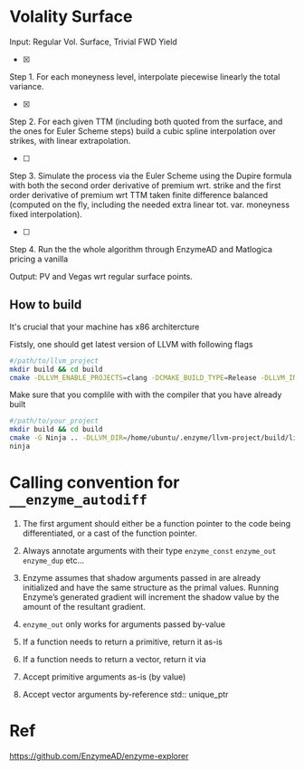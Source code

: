 # Volality Surface


Input: Regular Vol. Surface, Trivial FWD Yield

- [x]
 Step 1. For each moneyness level,  interpolate piecewise linearly the total variance.

- [x]
Step 2. For each given TTM (including both quoted from the surface, and the ones for Euler Scheme steps) build a cubic spline interpolation over strikes, with linear extrapolation. 

- [ ]
Step 3. Simulate the process via the Euler Scheme using  the Dupire formula with both the second order derivative of premium wrt. strike and the first order derivative of premium wrt TTM taken finite difference balanced (computed on the fly, including the needed extra linear tot. var. moneyness fixed interpolation).

- [ ]
Step 4. Run the the whole algorithm through EnzymeAD and Matlogica pricing a vanilla 

Output: PV and Vegas wrt regular surface points.

## How to build
It's crucial that your machine has x86 architercture

Fistsly, one should get latest version of LLVM with following flags

```bash
#/path/to/llvm_project
mkdir build && cd build
cmake -DLLVM_ENABLE_PROJECTS=clang -DCMAKE_BUILD_TYPE=Release -DLLVM_INSTALL_UTILS=ON -DLLVM_INSTALL_TOOLCHAIN_ONLY=ON -G Ninja ../llvm
```

Make sure that you complile with with the compiler that you have already built

```bash
#/path/to/your_project
mkdir build && cd build
cmake -G Ninja .. -DLLVM_DIR=/home/ubuntu/.enzyme/llvm-project/build/lib/cmake/llvm -DClang_DIR=/home/ubuntu/.enzyme/llvm-project/build/lib/cmake/clang
ninja
```




# Calling convention for `__enzyme_autodiff`
1. The first argument should either be a function pointer to the code being differentiated, or a cast of the function pointer.
2. Always annotate arguments with their type `enzyme_const` `enzyme_out` `enzyme_dup` etc...
3. Enzyme assumes that shadow arguments passed in are already initialized and have the same structure as the primal values. Running Enzyme’s generated gradient will increment the shadow value by the amount of the resultant gradient.
4. `enzyme_out` only works for arguments passed by-value

5. If a function needs to return a primitive, return it as-is
6. If a function needs to return a vector, return it via
7. Accept primitive arguments as-is (by value)
8. Accept vector arguments by-reference std:: unique_ptr




# Ref
https://github.com/EnzymeAD/enzyme-explorer
